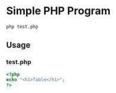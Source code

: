 # Simple PHP Program


```bash
php test.php
```

## Usage
### test.php
```php
<?php
echo "<h1>Table</h1>";
?>
```
